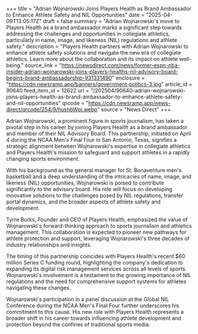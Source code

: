 +++
title = "Adrian Wojnarowski Joins Players Health as Brand Ambassador to Enhance Athlete Safety and NIL Opportunities"
date = "2025-04-09T13:05:17Z"
draft = false
summary = "Adrian Wojnarowski's move to Players Health as a brand ambassador marks a significant step towards addressing the challenges and opportunities in collegiate athletics, particularly in name, image, and likeness (NIL) regulations and athlete safety."
description = "Players Health partners with Adrian Wojnarowski to enhance athlete safety solutions and navigate the new era of collegiate athletics. Learn more about the collaboration and its impact on athlete well-being."
source_link = "https://newsdirect.com/news/former-espn-nba-insider-adrian-wojnarowski-joins-players-healths-nil-advisory-board-begins-brand-ambassadorship-931331490"
enclosure = "https://cdn.newsramp.app/banners/government-politics-3.jpg"
article_id = 90640
feed_item_id = 12622
url = "/202504/90640-adrian-wojnarowski-joins-players-health-as-brand-ambassador-to-enhance-athlete-safety-and-nil-opportunities"
qrcode = "https://cdn.newsramp.app/news-direct/qrcode/254/9/hushbWpi.webp"
source = "News Direct"
+++

<p>Adrian Wojnarowski, a prominent figure in sports journalism, has taken a pivotal step in his career by joining Players Health as a brand ambassador and member of their NIL Advisory Board. This partnership, initiated on April 4 during the NCAA Men's Final Four in San Antonio, Texas, signifies a strategic alignment between Wojnarowski's expertise in collegiate athletics and Players Health's mission to safeguard and support athletes in a rapidly changing sports environment.</p><p>With his background as the general manager for St. Bonaventure men's basketball and a deep understanding of the intricacies of name, image, and likeness (NIL) opportunities, Wojnarowski is poised to contribute significantly to the advisory board. His role will focus on developing innovative solutions to the challenges posed by NIL regulations, transfer portal dynamics, and the broader aspects of athlete safety and development.</p><p>Tyrre Burks, Founder and CEO of Players Health, emphasized the value of Wojnarowski's forward-thinking approach to sports journalism and athletics management. This collaboration is expected to pioneer new pathways for athlete protection and support, leveraging Wojnarowski's three decades of industry relationships and insights.</p><p>The timing of this partnership coincides with Players Health's recent $60 million Series C funding round, highlighting the company's dedication to expanding its digital risk management services across all levels of sports. Wojnarowski's involvement is a testament to the growing importance of NIL regulations and the need for comprehensive support systems for athletes navigating these changes.</p><p>Wojnarowski's participation in a panel discussion at the Global NIL Conference during the NCAA Men's Final Four further underscores his commitment to this cause. His new role with Players Health represents a broader shift in his career towards influencing athlete development and protection beyond the confines of traditional sports media.</p>